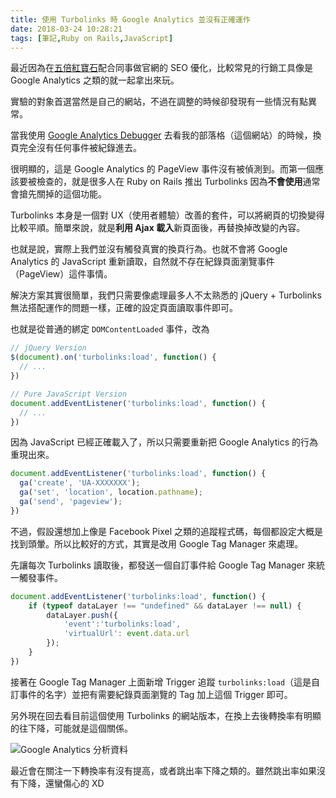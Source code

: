 ```yaml
---
title: 使用 Turbolinks 時 Google Analytics 並沒有正確運作
date: 2018-03-24 10:28:21
tags: [筆記,Ruby on Rails,JavaScript]
---
```


最近因為在[五倍紅寶石](https://5xruby.tw)配合同事做官網的 SEO 優化，比較常見的行銷工具像是 Google Analytics 之類的就一起拿出來玩。

實驗的對象首選當然是自己的網站，不過在調整的時候卻發現有一些情況有點異常。

<!-- more -->

當我使用 [Google Analytics Debugger](https://chrome.google.com/webstore/detail/google-analytics-debugger/jnkmfdileelhofjcijamephohjechhna?hl=zh-TW) 去看我的部落格（這個網站）的時候，換頁完全沒有任何事件被紀錄進去。

很明顯的，這是 Google Analytics 的 PageView 事件沒有被偵測到。而第一個應該要被檢查的，就是很多人在 Ruby on Rails 推出 Turbolinks 因為**不會使用**通常會搶先關掉的這個功能。

Turbolinks 本身是一個對 UX（使用者體驗）改善的套件，可以將網頁的切換變得比較平順。簡單來說，就是**利用 Ajax 載入**新頁面後，再替換掉改變的內容。

也就是說，實際上我們並沒有觸發真實的換頁行為。也就不會將 Google Analytics 的 JavaScript 重新讀取，自然就不存在紀錄頁面瀏覽事件（PageView）這件事情。

解決方案其實很簡單，我們只需要像處理最多人不太熟悉的 jQuery + Turbolinks 無法搭配運作的問題一樣，正確的設定頁面讀取事件即可。

也就是從普通的綁定 `DOMContentLoaded` 事件，改為

```js
// jQuery Version
$(document).on('turbolinks:load', function() {
  // ...
})

// Pure JavaScript Version
document.addEventListener('turbolinks:load', function() {
  // ...
})
```

因為 JavaScript 已經正確載入了，所以只需要重新把 Google Analytics 的行為重現出來。

```js
document.addEventListener('turbolinks:load', function() {
  ga('create', 'UA-XXXXXXX');
  ga('set', 'location', location.pathname);
  ga('send', 'pageview');
})
```

不過，假設還想加上像是 Facebook Pixel 之類的追蹤程式碼，每個都設定大概是找到頭暈。所以比較好的方式，其實是改用 Google Tag Manager 來處理。

先讓每次 Turbolinks 讀取後，都發送一個自訂事件給 Google Tag Manager 來統一觸發事件。

```js
document.addEventListener('turbolinks:load', function() {
    if (typeof dataLayer !== "undefined" && dataLayer !== null) {
        dataLayer.push({
            'event':'turbolinks:load',
            'virtualUrl': event.data.url
        });
    }
})
```

接著在 Google Tag Manager 上面新增 Trigger 追蹤 `turbolinks:load`（這是自訂事件的名字）並把有需要紀錄頁面瀏覽的 Tag 加上這個 Trigger 即可。

另外現在回去看目前這個使用 Turbolinks 的網站版本，在換上去後轉換率有明顯的往下降，可能就是這個關係。

![Google Analytics 分析資料](https://blog.frost.tw/images/google-analytics-not-correct-when-using-turbolinks/ratio.png)

最近會在關注一下轉換率有沒有提高，或者跳出率下降之類的。雖然跳出率如果沒有下降，還蠻傷心的 XD